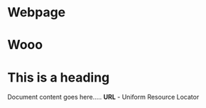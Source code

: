 # Webpage
# Wooo
<!DOCTYPE html>

<html>

   <head>
      <title>This is document title</title>
   </head>

   <body>
      <h1>This is a heading</h1>
      <p>Document content goes here.....
      <b> URL</b> - Uniform Resource Locator </p>
   </body>

</html>
